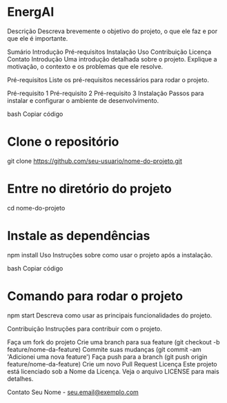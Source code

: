 # EnergAI

Descrição
Descreva brevemente o objetivo do projeto, o que ele faz e por que ele é importante.

Sumário
Introdução
Pré-requisitos
Instalação
Uso
Contribuição
Licença
Contato
Introdução
Uma introdução detalhada sobre o projeto. Explique a motivação, o contexto e os problemas que ele resolve.

Pré-requisitos
Liste os pré-requisitos necessários para rodar o projeto.

Pré-requisito 1
Pré-requisito 2
Pré-requisito 3
Instalação
Passos para instalar e configurar o ambiente de desenvolvimento.

bash
Copiar código
# Clone o repositório
git clone https://github.com/seu-usuario/nome-do-projeto.git

# Entre no diretório do projeto
cd nome-do-projeto

# Instale as dependências
npm install
Uso
Instruções sobre como usar o projeto após a instalação.

bash
Copiar código
# Comando para rodar o projeto
npm start
Descreva como usar as principais funcionalidades do projeto.

Contribuição
Instruções para contribuir com o projeto.

Faça um fork do projeto
Crie uma branch para sua feature (git checkout -b feature/nome-da-feature)
Commite suas mudanças (git commit -am 'Adicionei uma nova feature')
Faça push para a branch (git push origin feature/nome-da-feature)
Crie um novo Pull Request
Licença
Este projeto está licenciado sob a Nome da Licença. Veja o arquivo LICENSE para mais detalhes.

Contato
Seu Nome - seu.email@exemplo.com

